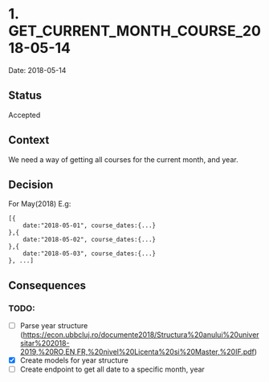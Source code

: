 # 1. GET_CURRENT_MONTH_COURSE_2018-05-14

Date: 2018-05-14

## Status

Accepted

## Context

We need a way of getting all courses for the current month, and year.

## Decision

For May(2018) E.g: 
```
[{ 
    date:"2018-05-01", course_dates:{...}
},{
    date:"2018-05-02", course_dates:{...}
},{
    date:"2018-05-03", course_dates:{...}
}, ...]
```

## Consequences

### TODO:

- [ ] Parse year structure (https://econ.ubbcluj.ro/documente2018/Structura%20anului%20universitar%202018-2019,%20RO,EN,FR,%20nivel%20Licenta%20si%20Master,%20IF.pdf)
- [x] Create models for year structure
- [ ] Create endpoint to get all date to a specific month, year

